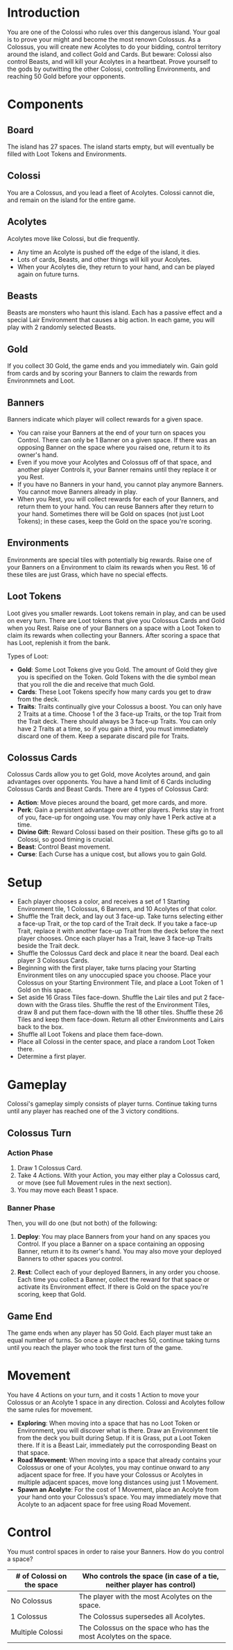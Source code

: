 # Introduction

You are one of the Colossi who rules over this dangerous island. Your goal is to prove your might and become the most renown Colossus. As a Colossus, you will create new Acolytes to do your bidding, control territory around the island, and collect Gold and Cards. But beware: Colossi also control Beasts, and will kill your Acolytes in a heartbeat. Prove yourself to the gods by outwitting the other Colossi, controlling Environments, and reaching 50 Gold before your opponents.
 
# Components

## Board 
The island has 27 spaces. The island starts empty, but will eventually be filled with Loot Tokens and Environments.

## Colossi
You are a Colossus, and you lead a fleet of Acolytes.  Colossi cannot die, and remain on the island for the entire game.

## Acolytes
Acolytes move like Colossi, but die frequently. 
- Any time an Acolyte is pushed off the edge of the island, it dies.
- Lots of cards, Beasts, and other things will kill your Acolytes.
- When your Acolytes die, they return to your hand, and can be played again on future turns.

## Beasts
Beasts are monsters who haunt this island. Each has a passive effect and a special Lair Environment that causes a big action. In each game, you will play with 2 randomly selected Beasts.

## Gold
If you collect 30 Gold, the game ends and you immediately win. Gain gold from cards and by scoring your Banners to claim the rewards from Environmnets and Loot.

## Banners
Banners indicate which player will collect rewards for a given space.
- You can raise your Banners at the end of your turn on spaces you Control. There can only be 1 Banner on a given space. If there was an opposing Banner on the space where you raised one, return it to its owner's hand.
- Even if you move your Acolytes and Colossus off of that space, and another player Controls it, your Banner remains until they replace it or you Rest.
- If you have no Banners in your hand, you cannot play anymore Banners. You cannot move Banners already in play.
- When you Rest, you will collect rewards for each of your Banners, and return them to your hand. You can reuse Banners after they return to your hand. Sometimes there will be Gold on spaces (not just Loot Tokens); in these cases, keep the Gold on the space you're scoring.

## Environments
Environments are special tiles with potentially big rewards. Raise one of your Banners on a Environment to claim its rewards when you Rest. 16 of these tiles are just Grass, which have no special effects.

## Loot Tokens
Loot gives you smaller rewards. Loot tokens remain in play, and can be used on every turn. There are Loot tokens that give you Colossus Cards and Gold when you Rest. Raise one of your Banners on a space with a Loot Token to claim its rewards when collecting your Banners. After scoring a space that has Loot, replenish it from the bank.

Types of Loot: 
- **Gold**: Some Loot Tokens give you Gold. The amount of Gold they give you is specified on the Token. Gold Tokens with the die symbol mean that you roll the die and receive that much Gold.
- **Cards**: These Loot Tokens specify how many cards you get to draw from the deck.
- **Traits**: Traits continually give your Colossus a boost. You can only have 2 Traits at a time. Choose 1 of the 3 face-up Traits, or the top Trait from the Trait deck. There should always be 3 face-up Traits. You can only have 2 Traits at a time, so if you gain a third, you must immediately discard one of them. Keep a separate discard pile for Traits.

## Colossus Cards
Colossus Cards allow you to get Gold, move Acolytes around, and gain advantages over opponents. You have a hand limit of 6 Cards including Colossus Cards and Beast Cards. There are 4 types of Colossus Card:

- **Action**: Move pieces around the board, get more cards, and more.
- **Perk**: Gain a persistent advantage over other players. Perks stay in front of you, face-up for ongoing use. You may only have 1 Perk active at a time. 
- **Divine Gift**: Reward Colossi based on their position. These gifts go to all Colossi, so good timing is crucial.
- **Beast**: Control Beast movement.
- **Curse**: Each Curse has a unique cost, but allows you to gain Gold. 

# Setup

- Each player chooses a color, and receives a set of 1 Starting Environment tile, 1 Colossus, 6 Banners, and 10 Acolytes of that color. 
- Shuffle the Trait deck, and lay out 3 face-up. Take turns selecting either a face-up Trait, or the top card of the Trait deck. If you take a face-up Trait, replace it with another face-up Trait from the deck before the next player chooses. Once each player has a Trait, leave 3 face-up Traits beside the Trait deck.
- Shuffle the Colossus Card deck and place it near the board. Deal each player 3 Colossus Cards.
- Beginning with the first player, take turns placing your Starting Environment tiles on any unoccupied space you choose. Place your Colossus on your Starting Environment Tile, and place a Loot Token of 1 Gold on this space.
- Set aside 16 Grass Tiles face-down. Shuffle the Lair tiles and put 2 face-down with the Grass tiles. Shuffle the rest of the Environment Tiles, draw 8 and put them face-down with the 18 other tiles. Shuffle these 26 Tiles and keep them face-down. Return all other Environments and Lairs back to the box.
- Shuffle all Loot Tokens and place them face-down.
- Place all Colossi in the center space, and place a random Loot Token there.
- Determine a first player. 

# Gameplay

Colossi's gameplay simply consists of player turns. Continue taking turns until any player has reached one of the 3 victory conditions.

## Colossus Turn

### Action Phase
1. Draw 1 Colossus Card.
2. Take 4 Actions. With your Action, you may either play a Colossus card, or move (see full Movement rules in the next section).
3. You may move each Beast 1 space.

### Banner Phase

Then, you will do one (but not both) of the following:

1. **Deploy**: You may place Banners from your hand on any spaces you Control. If you place a Banner on a space containing an opposing Banner, return it to its owner's hand. You may also move your deployed Banners to other spaces you control.

2. **Rest**: Collect each of your deployed Banners, in any order you choose. Each time you collect a Banner, collect the reward for that space or activate its Environment effect. If there is Gold on the space you're scoring, keep that Gold.

## Game End

The game ends when any player has 50 Gold. Each player must take an equal number of turns. So once a player reaches 50, continue taking turns until you reach the player who took the first turn of the game.

# Movement
You have 4 Actions on your turn, and it costs 1 Action to move your Colossus or an Acolyte 1 space in any direction. Colossi and Acolytes follow the same rules for movement.
- **Exploring**: When moving into a space that has no Loot Token or Environment, you will discover what is there. Draw an Environment tile from the deck you built during Setup. If it is Grass, put a Loot Token there. If it is a Beast Lair, immediately put the corrosponding Beast on that space.
- **Road Movement**: When moving into a space that already contains your Colossus or one of your Acolytes, you may continue onward to any adjacent space for free. If you have your Colossus or Acolytes in multiple adjacent spaces, move long distances using just 1 Movement.
- **Spawn an Acolyte**: For the cost of 1 Movement, place an Acolyte from your hand onto your Colossus’s space. You may immediately move that Acolyte to an adjacent space for free using Road Movement.

# Control
You must control spaces in order to raise your Banners. How do you control a space?

| # of Colossi on the space| Who controls the space (in case of a tie, neither player has control) |
|----------|----------|
| No Colossus  | The player with the most Acolytes on the space. | 
| 1 Colossus   | The Colossus supersedes all Acolytes. | 
| Multiple Colossi   | The Colossus on the space who has the most Acolytes on the space. | 
